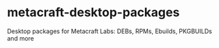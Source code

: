 # metacraft-desktop-packages
Desktop packages for Metacraft Labs: DEBs, RPMs, Ebuilds, PKGBUILDs and more
